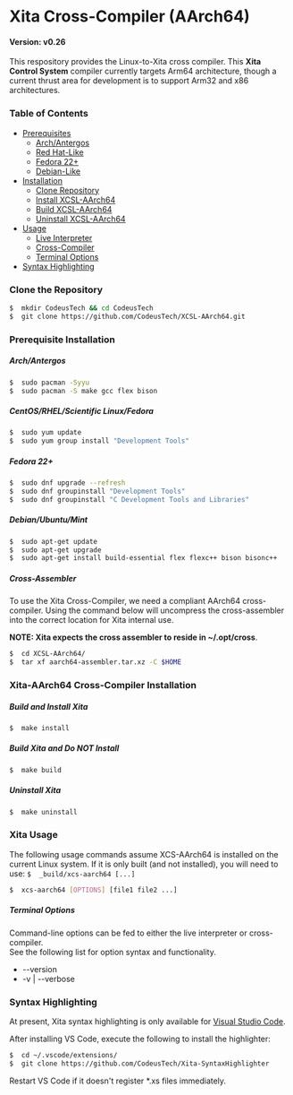 # Xita Cross-Compiler (AArch64)
#### Version: v0.26


This respository provides the Linux-to-Xita cross compiler.  This **Xita Control System** compiler currently targets Arm64 architecture, though a current thrust area for development is to support Arm32 and x86 architectures.

### Table of Contents

* [Prerequisites](#prerequisite-installation)
  * [Arch/Antergos](#arch/antergos)
  * [Red Hat-Like](#centos/rhel/scientific-linux/fedora)
  * [Fedora 22+](#fedora-22+)
  * [Debian-Like](#debian/ubuntu/mint)
* [Installation](#XCSL-AArch64-Cross-Compiler-Installation)
  * [Clone Repository](#clone-the-repository)
  * [Install XCSL-AArch64](#build-and-install-xcsl)
  * [Build XCSL-AArch64](#build-xcsl-and-do-not-install)
  * [Uninstall XCSL-AArch64](#uninstall-xcsl)
* [Usage](#xita-usage)
  * [Live Interpreter](#live-interpreter)
  * [Cross-Compiler](#xita-cross-compiler)
  * [Terminal Options](#terminal-options)
* [Syntax Highlighting](#syntax-highlighting)



### Clone the Repository

```bash
$  mkdir CodeusTech && cd CodeusTech
$  git clone https://github.com/CodeusTech/XCSL-AArch64.git
```

### Prerequisite Installation 

##### Arch/Antergos

``` bash
$  sudo pacman -Syyu
$  sudo pacman -S make gcc flex bison
```

##### CentOS/RHEL/Scientific Linux/Fedora

``` bash
$  sudo yum update
$  sudo yum group install "Development Tools"
```

##### Fedora 22+

``` bash
$  sudo dnf upgrade --refresh
$  sudo dnf groupinstall "Development Tools"
$  sudo dnf groupinstall "C Development Tools and Libraries"
```

##### Debian/Ubuntu/Mint

``` bash
$  sudo apt-get update
$  sudo apt-get upgrade
$  sudo apt-get install build-essential flex flexc++ bison bisonc++
```

#####  Cross-Assembler

To use the Xita Cross-Compiler, we need a compliant AArch64 cross-compiler.  Using the command below will uncompress the cross-assembler into the correct location for Xita internal use.  

**NOTE: Xita expects the cross assembler to reside in ~/.opt/cross**.

```bash
$  cd XCSL-AArch64/
$  tar xf aarch64-assembler.tar.xz -C $HOME
```

### Xita-AArch64 Cross-Compiler Installation

##### Build and Install Xita

```bash
$  make install
```

##### Build Xita and Do NOT Install

```bash
$  make build
```

##### Uninstall Xita

```bash
$  make uninstall
```

###  Xita Usage 

The following usage commands assume XCS-AArch64 is installed on the current
Linux system.  If it is only built (and not installed), you will need to
use:   ` $  _build/xcs-aarch64 [...] `


```bash
$  xcs-aarch64 [OPTIONS] [file1 file2 ...]
```

##### Terminal Options

Command-line options can be fed to either the live interpreter or cross-compiler.  
See the following list for option syntax and functionality.

*  --version
*  -v  |  --verbose  

### Syntax Highlighting

At present, Xita syntax highlighting is only available for [Visual Studio Code](https://code.visualstudio.com/).  

After installing VS Code, execute the following to install the highlighter:
```bash
$  cd ~/.vscode/extensions/
$  git clone https://github.com/CodeusTech/Xita-SyntaxHighlighter
```
Restart VS Code if it doesn't register \*.xs files immediately.

